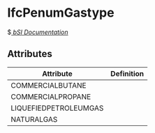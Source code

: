 IfcPenumGastype
===============
$[ _bSI
Documentation_](https://standards.buildingsmart.org/IFC/DEV/IFC4_2/FINAL/HTML/schema//pset/penum_gastype.htm)


Attributes
----------
| Attribute             | Definition   |
|-----------------------|--------------|
| COMMERCIALBUTANE      |              |
| COMMERCIALPROPANE     |              |
| LIQUEFIEDPETROLEUMGAS |              |
| NATURALGAS            |              |
